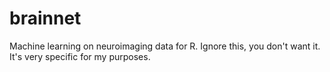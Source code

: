 # brainnet
Machine learning on neuroimaging data for R. Ignore this, you don't want it. It's very specific for my purposes.
